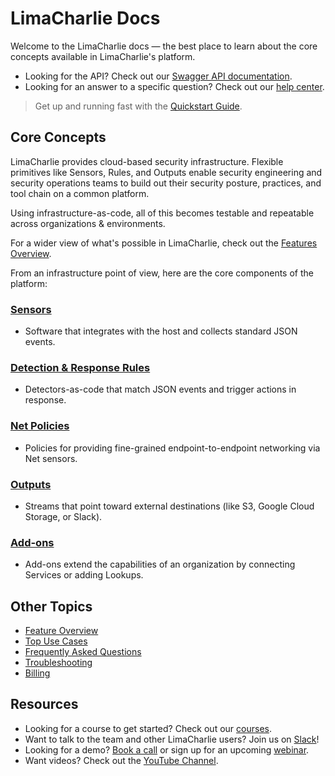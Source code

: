 # LimaCharlie Docs

Welcome to the LimaCharlie docs &mdash; the best place to learn about the core concepts available in LimaCharlie's platform. 

* Looking for the API? Check out our [Swagger API documentation](https://doc.limacharlie.io/docs/api/container/static/swagger/v1/swagger.json).
* Looking for an answer to a specific question? Check out our [help center](https://help.limacharlie.io).

> Get up and running fast with the [Quickstart Guide](lcc_quick_start.md).

## Core Concepts

 
LimaCharlie provides cloud-based security infrastructure. Flexible primitives like Sensors, Rules, and Outputs enable security engineering and security operations teams to build out their security posture, practices, and tool chain on a common platform. 

Using infrastructure-as-code, all of this becomes testable and repeatable across organizations & environments.

For a wider view of what's possible in LimaCharlie, check out the [Features Overview](features.md).

From an infrastructure point of view, here are the core components of the platform:

### [Sensors](sensors.md)

* Software that integrates with the host and collects standard JSON events.

### [Detection & Response Rules](dr.md)

* Detectors-as-code that match JSON events and trigger actions in response.

### [Net Policies](lc-net.md)

* Policies for providing fine-grained endpoint-to-endpoint networking via Net sensors.

### [Outputs](outputs.md)

* Streams that point toward external destinations (like S3, Google Cloud Storage, or Slack).

### [Add-ons](user_addons.md)

* Add-ons extend the capabilities of an organization by connecting Services or adding Lookups.

## Other Topics

* [Feature Overview](features.md)
* [Top Use Cases](top-use-cases.md)
* [Frequently Asked Questions](faq.md)
* [Troubleshooting](troubleshooting.md)
* [Billing](billing.md)

## Resources

* Looking for a course to get started? Check out our [courses](https://edu.limacharlie.io/).
* Want to talk to the team and other LimaCharlie users? Join us on [Slack](https://slack.limacharlie.io)!
* Looking for a demo? [Book a call](https://calendly.com/limacharlie-demo) or sign up for an upcoming [webinar](https://www.limacharlie.io/webinar).
* Want videos? Check out the [YouTube Channel](https://www.youtube.com/limacharlieio).